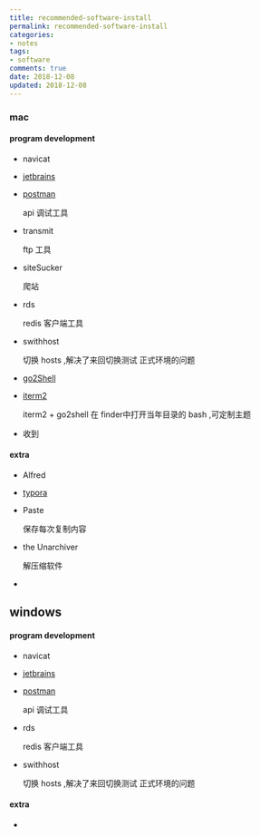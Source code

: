 ```yaml
---
title: recommended-software-install
permalink: recommended-software-install
categories: 
- notes
tags: 
- software
comments: true
date: 2018-12-08
updated: 2018-12-08
---
```



### mac

#### program development

- navicat

- [jetbrains](https://www.jetbrains.com/)

- [postman](https://www.getpostman.com/)

  api 调试工具

- transmit 

   ftp 工具

- siteSucker

  爬站

- rds

  redis 客户端工具

- swithhost

  切换 hosts ,解决了来回切换测试 正式环境的问题

- [go2Shell](https://zipzapmac.com/go2shell)

- [iterm2](https://www.iterm2.com/)

  iterm2 + go2shell 在 finder中打开当年目录的 bash ,可定制主题

-   收到

#### extra

- Alfred

- [typora](https://www.typora.io/)

- Paste

  保存每次复制内容

- the  Unarchiver

  解压缩软件

- 



## windows

#### program development

- navicat

- [jetbrains](https://www.jetbrains.com/)

- [postman](https://www.getpostman.com/)

  api 调试工具

- rds

  redis 客户端工具

- swithhost

  切换 hosts ,解决了来回切换测试 正式环境的问题

#### extra

- 